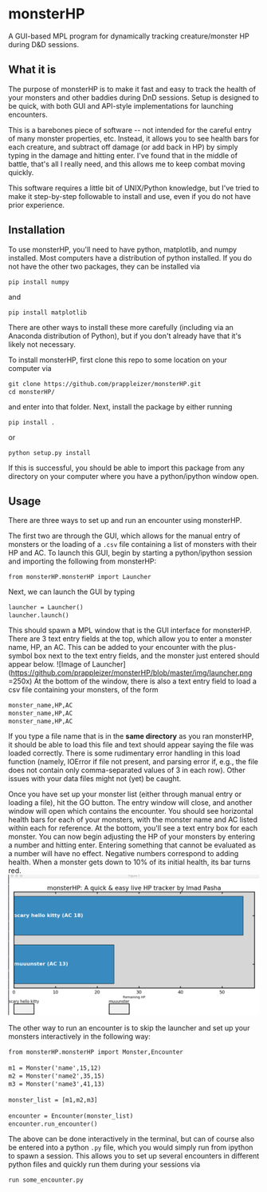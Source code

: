 # monsterHP
A GUI-based MPL program for dynamically tracking creature/monster HP during D&amp;D sessions.

## What it is 
The purpose of monsterHP is to make it fast and easy to track the health of your monsters
and other baddies during DnD sessions. Setup is designed to be quick, with both GUI and 
API-style implementations for launching encounters. 

This is a barebones piece of software -- not intended for the careful entry of many monster properties, etc.
Instead, it allows you to see health bars for each creature, and subtract off damage (or add back in HP)
by simply typing in the damage and hitting enter. I've found that in the middle of battle, that's all
I really need, and this allows me to keep combat moving quickly. 

This software requires a little bit of UNIX/Python knowledge, but I've tried to make it step-by-step followable to install and use, even if you do not have prior experience. 

## Installation
To use monsterHP, you'll need to have python, matplotlib, and numpy installed. 
Most computers have a distribution of python installed. If you do not have the other two packages, they can be installed via 
```
pip install numpy
```
and 
```
pip install matplotlib
```
There are other ways to install these more carefully (including via an Anaconda distribution of Python), but if you don't already have that it's likely not necessary. 

To install monsterHP, first clone this repo to some location on your computer via 
```
git clone https://github.com/prappleizer/monsterHP.git
cd monsterHP/
```
and enter into that folder. Next, install the package by either running 
```
pip install . 
```
or 
```
python setup.py install
```
If this is successful, you should be able to import this package from any directory on your computer where you have a python/ipython window open.


## Usage 

There are three ways to set up and run an encounter using monsterHP. 

The first two are through the GUI, which allows for the manual entry of monsters or the loading of a `.csv` file containing a list of monsters with their HP and AC. To launch this GUI, begin by starting a python/ipython session and importing the following from monsterHP:

```
from monsterHP.monsterHP import Launcher
```
Next, we can launch the GUI by typing 
```
launcher = Launcher()
launcher.launch()
```
This should spawn a MPL window that is the GUI interface for monsterHP. There are 3 text entry fields at the top, which allow you to enter a monster name, HP, an AC. This can be added to your encounter with the plus-symbol box next to the text entry fields, and the monster just entered should appear below. 
![Image of Launcher](https://github.com/prappleizer/monsterHP/blob/master/img/launcher.png =250x)
At the bottom of the window, there is also a text entry field to load a csv file containing your monsters, of the form 
```
monster_name,HP,AC
monster_name,HP,AC
monster_name,HP,AC
```

If you type a file name that is in the **same directory** as you ran monsterHP, it should be able to load this file and text should appear saying the file was loaded correctly. There is some rudimentary error handling in this load function (namely, IOError if file not present, and parsing error if, e.g., the file does not contain only comma-separated values of 3 in each row). Other issues with your data files might not (yet) be caught. 

Once you have set up your monster list (either through manual entry or loading a file), hit the GO button. The entry window will close, and another window will open which contains the encounter. You should see horizontal health bars for each of your monsters, with the monster name and AC listed within each for reference. At the bottom, you'll see a text entry box for each monster. You can now begin adjusting the HP of your monsters by entering a number and hitting enter. Entering something that cannot be evaluated as a number will have no effect. Negative numbers correspond to adding health. When a monster gets down to 10% of its initial health, its bar turns red. 
![Image of Encounter](https://github.com/prappleizer/monsterHP/blob/master/img/encounter.png )


The other way to run an encounter is to skip the launcher and set up your monsters interactively in the following way: 
```
from monsterHP.monsterHP import Monster,Encounter

m1 = Monster('name',15,12)
m2 = Monster('name2',35,15)
m3 = Monster('name3',41,13)

monster_list = [m1,m2,m3]

encounter = Encounter(monster_list)
encounter.run_encounter()
```

The above can be done interactively in the terminal, but can of course also be entered into a python `.py` file, which you would simply run from ipython to spawn a session. This allows you to set up several encounters in different python files and quickly run them during your sessions via 

```
run some_encounter.py
```








